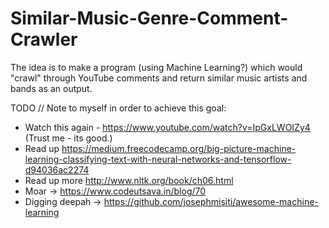 # Similar-Music-Genre-Comment-Crawler
The idea is to make a program (using Machine Learning?) which would "crawl" through YouTube comments and return similar music artists and bands as an output.

TODO // Note to myself in order to achieve this goal:
  - Watch this again - https://www.youtube.com/watch?v=IpGxLWOIZy4 (Trust me - its good.)
  - Read up https://medium.freecodecamp.org/big-picture-machine-learning-classifying-text-with-neural-networks-and-tensorflow-d94036ac2274
  - Read up more http://www.nltk.org/book/ch06.html
  - Moar -> https://www.codeutsava.in/blog/70
  - Digging deepah -> https://github.com/josephmisiti/awesome-machine-learning
